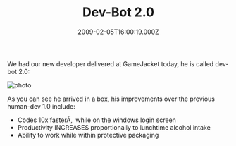 ﻿---
coverImage: /images/fallback-post-header.png
date: "2009-02-05T16:00:19.000Z"
tags: []
title: Dev-Bot 2.0
oldUrl: /misc/dev-bot-20
---

We had our new developer delivered at GameJacket today, he is called dev-bot 2.0:

<!-- more -->

![photo](https://www.mikecann.blog/wp-content/uploads/2009/02/photo.jpg "photo")

As you can see he arrived in a box, his improvements over the previous human-dev 1.0 include:

- Codes 10x fasterÃ‚  while on the windows login screen
- Productivity INCREASES proportionally to lunchtime alcohol intake
- Ability to work while within protective packaging
